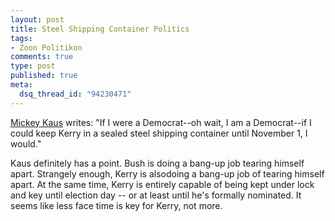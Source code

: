 ```yaml
--- 
layout: post
title: Steel Shipping Container Politics
tags: 
- Zoon Politikon
comments: true
type: post
published: true
meta: 
  dsq_thread_id: "94230471"
---
```

<a href="http://slate.msn.com/id/2098719/">Mickey Kaus</a> writes: "If I were a Democrat--oh wait, I am a Democrat--if I could keep Kerry in a sealed steel shipping container until November 1, I would."

  Kaus definitely has a point. Bush is doing a bang-up job tearing himself apart. Strangely enough, Kerry is alsodoing a bang-up job of tearing himself apart. At the same time, Kerry is entirely capable of being kept under lock and key until election day -- or at least until he's formally nominated. It seems like less face time is key for Kerry, not more.
